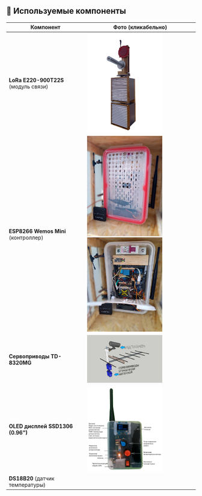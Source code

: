 ## 🔧 Используемые компоненты


| Компонент | Фото (кликабельно) |
|-----------|------|
| **LoRa E220-900T22S** (модуль связи) | <img src="docs/photos/front_view.png" width="200"/> |
| **ESP8266 Wemos Mini** (контроллер) | <img src="docs/photos/station.jpg" width="200"/> <img src="docs/photos/station_open.png" width="200"/> |
| **Сервоприводы TD-8320MG** | <img src="docs/photos/platform.jpg" width="200"/> |
| **OLED дисплей SSD1306 (0.96")** | <img src="docs/photos/remote_control.png" width="200"/> |
| **DS18B20** (датчик температуры) |  |

  

